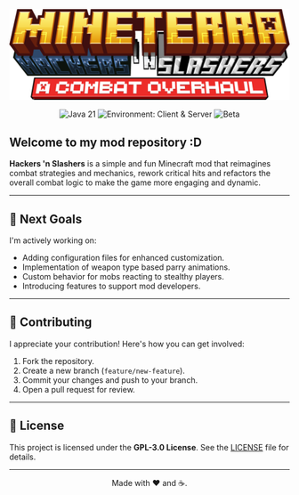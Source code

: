 <div align="center">
  <img alt="Hackers 'n Slashers logo" src="src/main/resources/logo.png" />
</div>

<div align="center">

![Java 21](https://img.shields.io/badge/Java-21-orange?style=flat&logo=coffeescript)
![Environment: Client & Server](https://img.shields.io/badge/Environment-Client%20%26%20Server-blue?style=flat)
![Beta](https://img.shields.io/badge/Status-Beta-yellow?style=flat)

</div>

## Welcome to my mod repository :D

**Hackers 'n Slashers** is a simple and fun Minecraft mod that reimagines combat strategies and mechanics, rework critical hits and refactors the overall combat logic to make the game more engaging and dynamic.

---

## 🚀 Next Goals
I'm actively working on:
- Adding configuration files for enhanced customization.
- Implementation of weapon type based parry animations.
- Custom behavior for mobs reacting to stealthy players.
- Introducing features to support mod developers.


---

## 🤝 Contributing

I appreciate your contribution! Here's how you can get involved:
1. Fork the repository.
2. Create a new branch (`feature/new-feature`).
3. Commit your changes and push to your branch.
4. Open a pull request for review.

---

## 📜 License

This project is licensed under the **GPL-3.0 License**. See the [LICENSE](LICENSE) file for details.

---

<div align="center">
  Made with ❤ and ☕.
</div>
